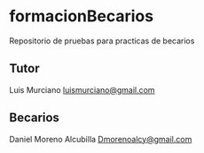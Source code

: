 # formacionBecarios
Repositorio de pruebas para practicas de becarios

## Tutor

Luis Murciano luismurciano@gmail.com

## Becarios
Daniel Moreno Alcubilla Dmorenoalcy@gmail.com

